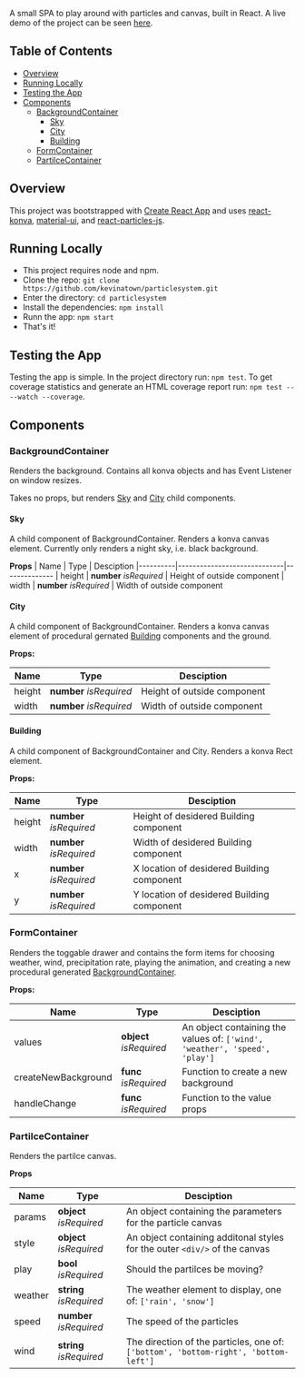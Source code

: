A small SPA to play around with particles and canvas, built in React. A live demo of the project can be seen [here](https://kevinatown.github.io/particlesystem/).

## Table of Contents

- [Overview](#overview)
- [Running Locally](#running-locally)
- [Testing the App](#testing-the-app)
- [Components](#components)
  + [BackgroundContainer](#backgroundcontainer)
    * [Sky](#sky)
    * [City](#city)
    * [Building](#building)
  + [FormContainer](#formcontainer)
  + [PartilceContainer](#partilcecontainer)

## Overview

This project was bootstrapped with [Create React App](https://github.com/facebookincubator/create-react-app) and uses [react-konva](https://github.com/lavrton/react-konva), [material-ui](http://www.material-ui.com/), and [react-particles-js](https://github.com/Wufe/react-particles-js).

## Running Locally

- This project requires node and npm.
- Clone the repo: `git clone https://github.com/kevinatown/particlesystem.git`
- Enter the directory: `cd particlesystem`
- Install the dependencies: `npm install`
- Runn the app: `npm start`
- That's it!

## Testing the App

Testing the app is simple. In the project directory run: `npm test`. To get coverage statistics and generate an HTML coverage report run: `npm test -- --watch --coverage`.

## Components

### BackgroundContainer

Renders the background. Contains all konva objects and has Event Listener on window resizes.

Takes no props, but renders [Sky](#sky) and [City](#city) child components.


#### Sky

A child component of BackgroundContainer. Renders a konva canvas element. Currently only renders a night sky, i.e. black background.

**Props**
| Name      | Type                        |  Desciption
|----------|-----------------------------|--------------
| height    | **number** *isRequired*     |  Height of outside component
| width     | **number** *isRequired*     |  Width of outside component


#### City

A child component of BackgroundContainer. Renders a konva canvas element of procedural gernated [Building](#building) components and the ground.

**Props:**

| Name      | Type                        |  Desciption
|----------|-----------------------------|--------------
| height    | **number** *isRequired*     |  Height of outside component
| width     | **number** *isRequired*     |  Width of outside component


#### Building

A child component of BackgroundContainer and City. Renders a konva Rect element.

**Props:**

| Name      | Type                        |  Desciption
|----------|-----------------------------|--------------
| height    | **number** *isRequired*     |  Height of desidered Building component
| width     | **number** *isRequired*     |  Width of desidered Building component
| x         | **number** *isRequired*     |  X location of desidered Building component
| y         | **number** *isRequired*     |  Y location of desidered Building component


### FormContainer

Renders the toggable drawer and contains the form items for choosing weather, wind, precipitation rate, playing the animation, and creating a new procedural generated [BackgroundContainer](#backgroundcontainer).

**Props:**

| Name      | Type                        |  Desciption
|----------|-----------------------------|--------------
| values    | **object** *isRequired*     |  An object containing the values of: `['wind', 'weather', 'speed', 'play']`
| createNewBackground  | **func** *isRequired*     |  Function to create a new background
| handleChange         | **func** *isRequired*     |  Function to the value props


### PartilceContainer

Renders the partilce canvas.

**Props**

| Name      | Type                        |  Desciption
|----------|-----------------------------|--------------
| params    | **object** *isRequired*     |  An object containing the parameters for the particle canvas
| style     | **object** *isRequired*     |  An object containing additonal styles for the outer `<div/>` of the canvas
| play      | **bool** *isRequired*       |  Should the partilces be moving?
| weather   | **string** *isRequired*     |  The weather element to display, one of: `['rain', 'snow']`
| speed     | **number** *isRequired*     |  The speed of the particles
| wind      | **string** *isRequired*     |  The direction of the particles, one of: `['bottom', 'bottom-right', 'bottom-left']`




